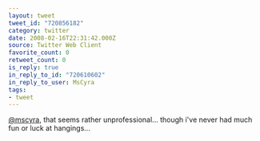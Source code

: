 ```yaml
---
layout: tweet
tweet_id: "720856182"
category: twitter
date: 2008-02-16T22:31:42.000Z
source: Twitter Web Client
favorite_count: 0
retweet_count: 0
is_reply: true
in_reply_to_id: "720610602"
in_reply_to_user: MsCyra
tags:
- tweet
---
```


[@mscyra](https://twitter.com/@mscyra), that seems rather unprofessional...  though i've never had much fun or luck at hangings...
